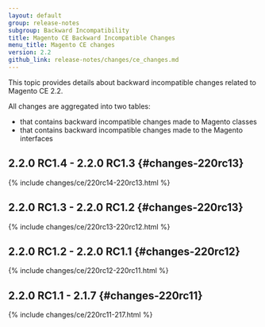 ```yaml
---
layout: default
group: release-notes
subgroup: Backward Incompatibility
title: Magento CE Backward Incompatible Changes
menu_title: Magento CE changes
version: 2.2
github_link: release-notes/changes/ce_changes.md
---
```


This topic provides details about backward incompatible changes related to Magento CE 2.2.

All changes are aggregated into two tables:

- that contains backward incompatible changes made to Magento classes
- that contains backward incompatible changes made to the Magento interfaces

## 2.2.0 RC1.4 - 2.2.0 RC1.3 {#changes-220rc13}

{% include changes/ce/220rc14-220rc13.html %}

## 2.2.0 RC1.3 - 2.2.0 RC1.2 {#changes-220rc13}

{% include changes/ce/220rc13-220rc12.html %}

## 2.2.0 RC1.2 - 2.2.0 RC1.1 {#changes-220rc12}

{% include changes/ce/220rc12-220rc11.html %}

## 2.2.0 RC1.1 - 2.1.7 {#changes-220rc11}

{% include changes/ce/220rc11-217.html %}